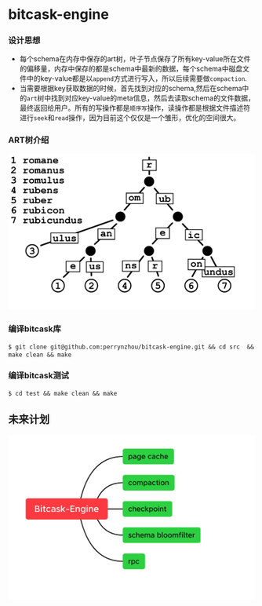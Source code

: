 # bitcask-engine


### 设计思想

- 每个schema在内存中保存的art树，叶子节点保存了所有key-value所在文件的偏移量，内存中保存的都是schema中最新的数据，每个schema中磁盘文件中的key-value都是以`append`方式进行写入，所以后续需要做`compaction`.
- 当需要根据key获取数据的时候，首先找到对应的schema,然后在schema中的`art`树中找到对应key-value的meta信息，然后去读取schema的文件数据，最终返回给用户。所有的写操作都是`顺序写`操作，读操作都是根据文件描述符进行`seek`和`read`操作，因为目前这个仅仅是一个雏形，优化的空间很大。

### ART树介绍

![](./doc/art.png)
### 编译bitcask库

```shell
$ git clone git@github.com:perrynzhou/bitcask-engine.git && cd src  && make clean && make 
```

### 编译bitcask测试

```shell
$ cd test && make clean && make
```

## 未来计划

![](./doc/bitcask-todo.png)